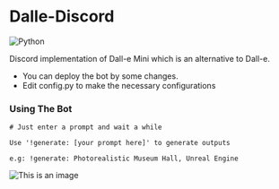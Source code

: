 # Dalle-Discord



![Python](https://img.shields.io/badge/python-3670A0?style=for-the-badge&logo=python&logoColor=ffdd54)

Discord implementation of Dall-e Mini which is an alternative to Dall-e.
- You can deploy the bot by some changes.
- Edit config.py to make the necessary configurations



### Using The Bot
```
# Just enter a prompt and wait a while

Use '!generate: [your prompt here]' to generate outputs

e.g: !generate: Photorealistic Museum Hall, Unreal Engine
```

![This is an image](https://i.ibb.co/bsGn3Q8/Screenshot-from-2022-07-20-15-36-44.png)
